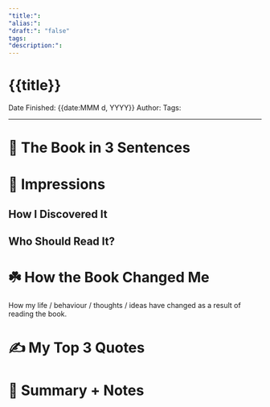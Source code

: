 ```yaml
---
"title:": 
"alias:": 
"draft:": "false"
tags: 
"description:":
---
```

# {{title}}
Date Finished: {{date:MMM d, YYYY}}
Author:
Tags:

---

# 🚀 The Book in 3 Sentences

# 🎨 Impressions

## How I Discovered It

## Who Should Read It?

# ☘️ How the Book Changed Me

How my life / behaviour / thoughts / ideas have changed as a result of reading the book.

# ✍️ My Top 3 Quotes

# 📒 Summary + Notes